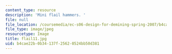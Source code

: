 ```yaml
---
content_type: resource
description: 'Mini flail hammers. '
file: null
file_location: /coursemedia/ec-s06-design-for-demining-spring-2007/b4cae22b0b34137f25620524bb50d381_flail11.jpg
file_type: image/jpeg
resourcetype: Image
title: flail11.jpg
uid: b4cae22b-0b34-137f-2562-0524bb50d381
---
```

